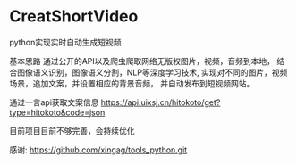 # CreatShortVideo
python实现实时自动生成短视频

基本思路
通过公开的API以及爬虫爬取网络无版权图片，视频，音频到本地，
结合图像语义识别，图像语义分割，NLP等深度学习技术,
实现对不同的图片，视频场景，追加文案，并设置相应的背景音频，
并自动发布到短视频网站。


通过一言api获取文案信息
https://api.uixsj.cn/hitokoto/get?type=hitokoto&code=json

目前项目目前不够完善，会持续优化

感谢:
https://github.com/xingag/tools_python.git

